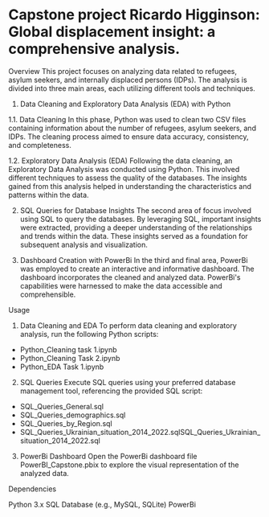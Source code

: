 # Capstone project Ricardo Higginson: Global displacement insight: a comprehensive analysis.

Overview
This project focuses on analyzing data related to refugees, asylum seekers, and internally displaced persons (IDPs). The analysis is divided into three main areas, each utilizing different tools and techniques.

1. Data Cleaning and Exploratory Data Analysis (EDA) with Python
  
  1.1. Data Cleaning
In this phase, Python was used to clean two CSV files containing information about the number of refugees, asylum seekers, and IDPs. The cleaning process aimed to ensure data accuracy, consistency, and completeness.

  1.2. Exploratory Data Analysis (EDA)
Following the data cleaning, an Exploratory Data Analysis was conducted using Python. This involved different techniques to assess the quality of the databases. The insights gained from this analysis helped in understanding the characteristics and patterns within the data.

2. SQL Queries for Database Insights
The second area of focus involved using SQL to query the databases. By leveraging SQL, important insights were extracted, providing a deeper understanding of the relationships and trends within the data. These insights served as a foundation for subsequent analysis and visualization.

3. Dashboard Creation with PowerBi
In the third and final area, PowerBi was employed to create an interactive and informative dashboard. The dashboard incorporates the cleaned and analyzed data. PowerBi's capabilities were harnessed to make the data accessible and comprehensible.

Usage
1. Data Cleaning and EDA
To perform data cleaning and exploratory analysis, run the following Python scripts:
- Python_Cleaning task 1.ipynb
- Python_Cleaning Task 2.ipynb
- Python_EDA Task 1.ipynb

2. SQL Queries
Execute SQL queries using your preferred database management tool, referencing the provided SQL script:

- SQL_Queries_General.sql
- SQL_Queries_demographics.sql
- SQL_Queries_by_Region.sql
- SQL_Queries_Ukrainian_situation_2014_2022.sqlSQL_Queries_Ukrainian_situation_2014_2022.sql

3. PowerBi Dashboard
Open the PowerBi dashboard file PowerBI_Capstone.pbix to explore the visual representation of the analyzed data.

Dependencies

Python 3.x
SQL Database (e.g., MySQL, SQLite)
PowerBi


